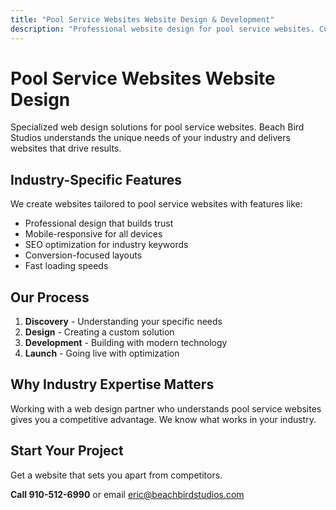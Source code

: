 ```yaml
---
title: "Pool Service Websites Website Design & Development"
description: "Professional website design for pool service websites. Custom solutions tailored to your industry needs."
---
```


# Pool Service Websites Website Design

Specialized web design solutions for pool service websites. Beach Bird Studios understands the unique needs of your industry and delivers websites that drive results.

## Industry-Specific Features

We create websites tailored to pool service websites with features like:

- Professional design that builds trust
- Mobile-responsive for all devices
- SEO optimization for industry keywords
- Conversion-focused layouts
- Fast loading speeds

## Our Process

1. **Discovery** - Understanding your specific needs
2. **Design** - Creating a custom solution
3. **Development** - Building with modern technology
4. **Launch** - Going live with optimization

## Why Industry Expertise Matters

Working with a web design partner who understands pool service websites gives you a competitive advantage. We know what works in your industry.

## Start Your Project

Get a website that sets you apart from competitors.

**Call 910-512-6990** or email eric@beachbirdstudios.com